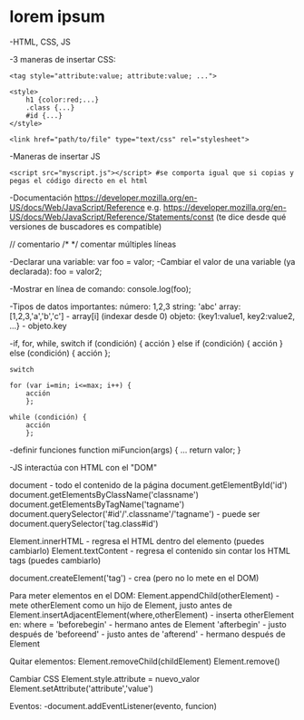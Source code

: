# lorem ipsum

-HTML, CSS, JS

-3 maneras de insertar CSS:

	<tag style="attribute:value; attribute:value; ...">

	<style>
		h1 {color:red;...}
		.class {...}
		#id {...}
	</style>

	<link href="path/to/file" type="text/css" rel="stylesheet">

-Maneras de insertar JS
	<script>
		...
		código JS
		...
	</script>

	<script src="myscript.js"></script> #se comporta igual que si copias y pegas el código directo en el html

-Documentación
https://developer.mozilla.org/en-US/docs/Web/JavaScript/Reference
e.g. https://developer.mozilla.org/en-US/docs/Web/JavaScript/Reference/Statements/const
(te dice desde qué versiones de buscadores es compatible)

// comentario
/* */ comentar múltiples líneas

-Declarar una variable: 	var foo = valor;
-Cambiar el valor de una variable (ya declarada): 	foo = valor2;

-Mostrar en línea de comando: console.log(foo);

-Tipos de datos importantes:
	número: 1,2,3
	string: 'abc'
	array: [1,2,3,'a','b','c']   -  array[i] (indexar desde 0)
	objeto: {key1:value1, key2:value2, ...}  - objeto.key

-if, for, while, switch
	if (condición) {
		acción
		}
	else if (condición) {
		acción
		}
	else (condición) {
		acción 
		};

	switch 

	for (var i=min; i<=max; i++) {
		acción
		};

	while (condición) {
		acción
		};

-definir funciones
	function miFuncion(args) {
		...
		return valor;
		}	


-JS interactúa con HTML con el "DOM"

document - todo el contenido de la página
document.getElementById('id')
document.getElementsByClassName('classname') 
document.getElementsByTagName('tagname') 
document.querySelector('#id'/'.classname'/'tagname')
	 - puede ser document.querySelector('tag.class#id')


Element.innerHTML - regresa el HTML dentro del elemento (puedes cambiarlo)
Element.textContent - regresa el contenido sin contar los HTML tags (puedes cambiarlo)

document.createElement('tag') - crea <tag></tag> (pero no lo mete en el DOM)

Para meter elementos en el DOM:
	Element.appendChild(otherElement) - mete otherElement como un hijo de Element, justo antes de </Element>
	Element.insertAdjacentElement(where,otherElement) - inserta otherElement en:
	where = 'beforebegin' - hermano antes de Element
		'afterbegin' - justo después de <Element>
		'beforeend' - justo antes de </Element>
		'afterend' - hermano después de Element 

Quitar elementos:
	Element.removeChild(childElement)
	Element.remove()

Cambiar CSS
	Element.style.attribute = nuevo_valor
	Element.setAttribute('attribute','value')


Eventos:
-document.addEventListener(evento, funcion)

